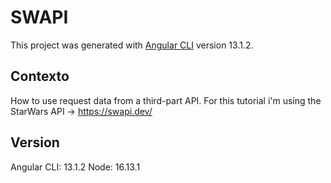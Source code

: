 # SWAPI

This project was generated with [Angular CLI](https://github.com/angular/angular-cli) version 13.1.2.

## Contexto

How to use request data from a third-part API. For this tutorial i'm using the StarWars API -> https://swapi.dev/

## Version

Angular CLI: 13.1.2
Node: 16.13.1
